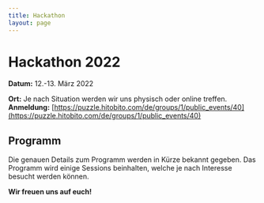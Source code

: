 ```yaml
---
title: Hackathon
layout: page
---
```


# Hackathon 2022

**Datum:** 12.-13. März 2022

**Ort:** Je nach Situation werden wir uns physisch oder online treffen.<br>
**Anmeldung:** [https://puzzle.hitobito.com/de/groups/1/public_events/40](https://puzzle.hitobito.com/de/groups/1/public_events/40)

## Programm

Die genauen Details zum Programm werden in Kürze bekannt gegeben. Das Programm wird einige Sessions beinhalten, welche je nach Interesse besucht werden können. 


**Wir freuen uns auf euch!** 
